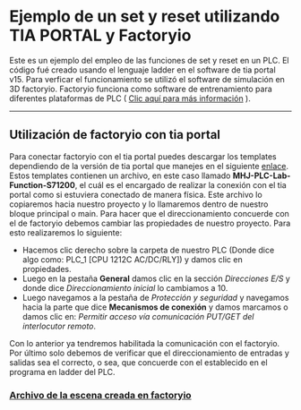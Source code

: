 # Ejemplo de un set y reset utilizando TIA PORTAL y Factoryio

Este es un ejemplo del empleo de las funciones de set y reset en un PLC. El código fué creado usando el lenguaje ladder en el software de tia portal v15. Para verficar el funcionamiento se utilizó el software de simulación en 3D factoryio. Factoryio funciona como software de entrenamiento para diferentes plataformas de PLC ( [Clic aquí para más información](https://docs.factoryio.com/) ). 

---

## Utilización de factoryio con tia portal

Para conectar factoryio con el tia portal puedes descargar los templates dependiendo de la versión de tia portal que manejes en el siguiente [enlace](https://docs.factoryio.com/tutorials/siemens/setting-up-s7-plcsim-v13/#tia-portal-template-projects). Estos templates contienen un archivo, en este caso llamado __MHJ-PLC-Lab-Function-S71200__, el cuál es el encargado de realizar la conexión con el tia portal como si estuviera conectado de manera física. Este archivo lo copiaremos hacia nuestro proyecto y lo llamaremos dentro de nuestro bloque principal o main. Para hacer que el direccionamiento concuerde con el de factoryio debemos cambiar las propiedades de nuestro proyecto. Para esto realizaremos lo siguiente:

- Hacemos clic derecho sobre la carpeta de nuestro PLC (Donde dice algo como: PLC_1 [CPU 1212C AC/DC/RLY]) y damos clic en propiedades. 
- Luego en la pestaña __General__ damos clic en la sección *Direcciones* *E/S* y donde dice *Direccionamiento inicial* lo cambiamos a 10.
- Luego navegamos a la pestaña de *Protección y seguridad* y navegamos hacia la parte que dice __Mecanismos de conexión__ y damos marcamos o damos clic en: *Permitir acceso vía comunicación PUT/GET del interlocutor remoto*.

Con lo anterior ya tendremos habilitada la comunicación con el factoryio. Por último solo debemos de verificar que el direccionamiento de entradas y salidas sea el correcto, o sea, que concuerde con el establecido en el programa en ladder del PLC.

### [Archivo de la escena creada en factoryio](https://drive.google.com/file/d/1YXIbnCdtQzOsWUAxKyq5qBdlVM4UxTAd/view?usp=sharing)
